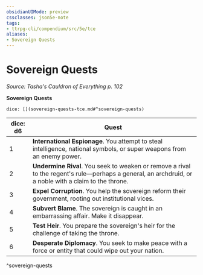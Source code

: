 ```yaml
---
obsidianUIMode: preview
cssclasses: json5e-note
tags:
- ttrpg-cli/compendium/src/5e/tce
aliases:
- Sovereign Quests
---
```

# Sovereign Quests
*Source: Tasha's Cauldron of Everything p. 102* 

**Sovereign Quests**

`dice: [](sovereign-quests-tce.md#^sovereign-quests)`

| dice: d6 | Quest |
|----------|-------|
| 1 | **International Espionage**. You attempt to steal intelligence, national symbols, or super weapons from an enemy power. |
| 2 | **Undermine Rival**. You seek to weaken or remove a rival to the regent's rule—perhaps a general, an archdruid, or a noble with a claim to the throne. |
| 3 | **Expel Corruption**. You help the sovereign reform their government, rooting out institutional vices. |
| 4 | **Subvert Blame**. The sovereign is caught in an embarrassing affair. Make it disappear. |
| 5 | **Test Heir**. You prepare the sovereign's heir for the challenge of taking the throne. |
| 6 | **Desperate Diplomacy**. You seek to make peace with a force or entity that could wipe out your nation. |
^sovereign-quests